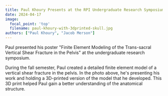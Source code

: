 ```yaml
---
title: Paul Khoury Presents at the RPI Undergraduate Research Symposium
date: 2024-04-17
image:
  focal_point: 'top'
  filename: paul-khoury-with-3dprinted-skull.jpg
authors: ["Paul Khoury", "Jacob Merson"]
---
```


Paul presented his poster "Finite Element Modeling of the Trans-sacral Vertical Shear Fracture in the Pelvis" at the undergraduate research symposium.

<!--more-->
During the fall semester, Paul created a detailed finite element model of a vertical shear fracture in the pelvis. In the photo above, he's presenting his work and holding a 3D-printed version of the model that he developed. This 3D print helped Paul gain a better understanding of the anatomical structure.
